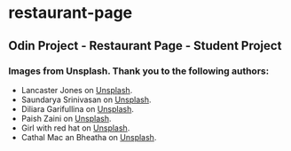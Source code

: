 # restaurant-page

## Odin Project - Restaurant Page - Student Project

### Images from Unsplash. Thank you to the following authors:

- Lancaster Jones on [Unsplash](https://unsplash.com/photos/TRvgY5ri7u4).
- Saundarya Srinivasan on [Unsplash](https://unsplash.com/photos/60nzTP7_hMQ).
- Diliara Garifullina on [Unsplash](https://unsplash.com/photos/sXlpMo4eTv4).
- Paish Zaini on [Unsplash](https://unsplash.com/photos/-9UJTnXpUXM).
- Girl with red hat on [Unsplash](https://unsplash.com/photos/aTEX9xTyevY).
- Cathal Mac an Bheatha on [Unsplash](https://unsplash.com/photos/CJAKsppS2co).

